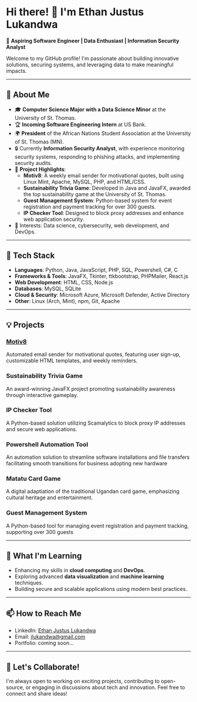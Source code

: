 # Hi there! 👋 I'm Ethan Justus Lukandwa

🚀 **Aspiring Software Engineer | Data Enthusiast | Information Security Analyst**

Welcome to my GitHub profile! I'm passionate about building innovative solutions, securing systems, and leveraging data to make meaningful impacts. 

---

## 🌟 About Me

- 🎓 **Computer Science Major with a Data Science Minor** at the University of St. Thomas.
- 🏆 **Incoming Software Engineering Intern** at US Bank.
- 🌍 **President** of the African Nations Student Association at the University of St. Thomas (MN).
- 🔒 Currently **Information Security Analyst**, with experience monitoring security systems, responding to phishing attacks, and implementing security audits.
- 🧠 **Project Highlights**:
  - **Motiv8**: A weekly email sender for motivational quotes, built using Linux Mint, Apache, MySQL, PHP, and HTML/CSS.
  - **Sustainability Trivia Game**: Developed in Java and JavaFX, awarded the top sustainability game at the University of St. Thomas.
  - **Guest Management System**: Python-based system for event registration and payment tracking for over 300 guests.
  - **IP Checker Tool**: Designed to block proxy addresses and enhance web application security.
- 🔬 Interests: Data science, cybersecurity, web development, and DevOps.

---

## 🔧 Tech Stack

- **Languages**: Python, Java, JavaScript, PHP, SQL, Powershell, C#, C
- **Frameworks & Tools**: JavaFX, Tkinter, ttkbootstrap, PHPMailer, React.js
- **Web Development**: HTML, CSS, Node.js
- **Databases**: MySQL, SQLite
- **Cloud & Security**: Microsoft Azure, Microsoft Defender, Active Directory
- **Other**: Linux (Arch, Mint), npm, Git, Apache

---

## 💡 Projects

### [Motiv8](https://github.com/your-repo-link)
Automated email sender for motivational quotes, featuring user sign-up, customizable HTML templates, and weekly reminders.

### Sustainability Trivia Game
An award-winning JavaFX project promoting sustainability awareness through interactive gameplay.

### IP Checker Tool
A Python-based solution utilizing Scamalytics to block proxy IP addresses and secure web applications.

### Powershell Automation Tool
An automation solution to streamline software installations and file transfers facilitating smooth transitions for business adopting new hardware

### Matatu Card Game 
A digital adaptiation of the traditional Ugandan card game, emphasizing cultural heritage and entertainment.

### Guest Management System
A Python-based tool for managing event registration and payment tracking, supporting over 300 guests


---

## 🌱 What I'm Learning
- Enhancing my skills in **cloud computing** and **DevOps**.
- Exploring advanced **data visualization** and **machine learning** techniques.
- Building secure and scalable applications using modern best practices.

---

## 📫 How to Reach Me
- LinkedIn: [Ethan Justus Lukandwa](https://www.linkedin.com/in/ethanlukandwa/)
- Email: jlukandwa@gmail.com
- Portfolio: coming soon...

---

## 🤝 Let's Collaborate!
I'm always open to working on exciting projects, contributing to open-source, or engaging in discussions about tech and innovation. Feel free to connect and share ideas!

